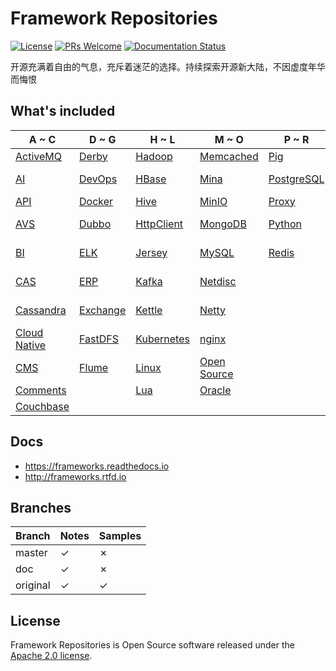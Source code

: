 # Framework Repositories

[![License](https://img.shields.io/badge/license-Apache-blue.svg)](https://github.com/T5750/framework-repositories/blob/master/LICENSE.txt)
[![PRs Welcome](https://img.shields.io/badge/PRs-welcome-brightgreen.svg)](https://github.com/T5750/framework-repositories/pulls)
[![Documentation Status](https://readthedocs.org/projects/frameworks/badge/?version=latest)](https://frameworks.readthedocs.io/en/latest/?badge=latest)

开源充满着自由的气息，充斥着迷茫的选择。持续探索开源新大陆，不因虚度年华而悔恨

## What's included
A ~ C | D ~ G | H ~ L | M ~ O | P ~ R | S | T ~ U | V ~ Z
----|----|----|----|----|----|----|----
[ActiveMQ](module/activemq.md) | [Derby](module/databases/derby.md) | [Hadoop](module/big-data/hadoop.md) | [Memcached](module/databases/memcached.md) | [Pig](module/big-data/pig.md) | [Solr](module/big-data/solr.md) | [Tests](doc/source/framework/tests) | [ZooKeeper](module/zookeeper.md)
[AI](doc/source/ai) | [DevOps](doc/source/devops) | [HBase](module/big-data/hbase.md) | [Mina](module/network/mina.md) | [PostgreSQL](module/databases/postgresql.md) | [Spark SQL](module/big-data/spark.md) | [ThingsBoard](module/framework/iot/thingsboard.md) |
[API](doc/source/framework/api) | [Docker](doc/docker/docker.md) | [Hive](module/big-data/hive.md) | [MinIO](doc/source/proxy/minio) | [Proxy](doc/source/proxy) | [Spring](module/spring/README.md) |  |
[AVS](doc/source/framework/avs) | [Dubbo](doc/source/rpc) | [HttpClient](module/network/README.md) | [MongoDB](module/databases/mongo.md) | [Python](doc/source/framework/python) | [Spring Boot](module/spring-boot/README.md) |  |
[BI](doc/source/framework/bi) | [ELK](module/elk.md) | [Jersey](module/rest.md) | [MySQL](module/databases/mysql.md) | [Redis](module/databases/redis.md) | [Spring Cloud](module/spring-cloud.md) |  |
[CAS](doc/source/framework/sso) | [ERP](doc/source/framework/erp) | [Kafka](module/big-data/kafka.md) | [Netdisc](doc/source/framework/netdisc) |  | [Spring Security](module/spring-boot/spring-boot-security.md) |  |
[Cassandra](module/databases/cassandra.md) | [Exchange](doc/source/databases/exchange) | [Kettle](module/databases/kettle.md) | [Netty](module/network/netty.md) |  | [Spring Session](module/spring/README.md) |  |
[Cloud Native](doc/source/framework/cloudNative) | [FastDFS](module/nginx/fastdfs.md) | [Kubernetes](doc/source/docker/kubernetes) | [nginx](module/nginx/README.md) |  | [SQLite](doc/source/databases/sqlite) |  |
[CMS](doc/source/framework/cms) | [Flume](module/big-data/flume.md) | [Linux](linux/README.md) | [Open Source](doc/source/open-source) |  | [Storm](module/big-data/storm.md) |  |
[Comments](doc/source/framework/comments) |  | [Lua](doc/source/proxy/lua) | [Oracle](module/databases/oracle.md) |  |  |  |
[Couchbase](module/databases/couchbase.md) |  |  |  |  |  |  |

## Docs
- https://frameworks.readthedocs.io
- http://frameworks.rtfd.io

## Branches
Branch | Notes | Samples
---|---|---
master | ✓ | ✗
doc | ✓ | ✗
original | ✓ | ✓

## License
Framework Repositories is Open Source software released under the [Apache 2.0 license](http://www.apache.org/licenses/LICENSE-2.0.html).